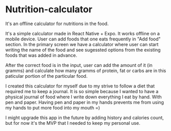 # Nutrition-calculator
It's an offline calculator for nutritions in the food.

It's a simple calculator made in React Native + Expo. It works offline on a mobile device.
User can add foods that one eats frequently in "Add food" section.
In the primary screen we have a calculator where user can start writing the name of the food and see sugessted options from the existing foods that was added in advance.

After the correct food is in the input, user can add the amount of it (in gramms) and calculate how many gramms of protein, fat or carbs are in this paticular portion of the particular food.

I created this calculator for myself due to my strive to follow a diet that required me to keep a journal.
It is so simple because I wanted to have a physical journal of food where I write down everything I eat by hand. With pen and paper. 
Having pen and paper in my hands prevents me from using my hands to put more food into my mouth =)

I might upgrade this app in the future by adding history and calories count, but for now it's the MVP that I needed to keep my personal use.
